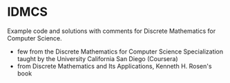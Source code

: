# IDMCS
Example code and solutions with comments for Discrete Mathematics for Computer Science.
- few from the Discrete Mathematics for Computer Science Specialization taught by the University California San Diego (Coursera)
- from Discrete Mathematics and Its Applications, Kenneth H. Rosen's book
